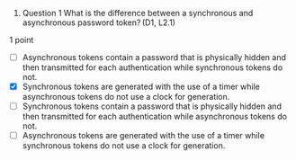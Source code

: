 1. Question 1
What is the difference between a synchronous and asynchronous password token? (D1, L2.1)

1 point

- [ ] Asynchronous tokens contain a password that is physically hidden and then transmitted for each authentication while synchronous tokens do not.
- [x] Synchronous tokens are generated with the use of a timer while asynchronous tokens do not use a clock for generation.
- [ ] Synchronous tokens contain a password that is physically hidden and then transmitted for each authentication while asynchronous tokens do not.
- [ ] Asynchronous tokens are generated with the use of a timer while synchronous tokens do not use a clock for generation.
